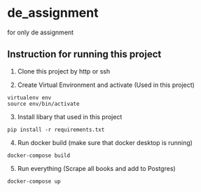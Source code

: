 # de_assignment
for only de assignment

## Instruction for running this project

1. Clone this project by http or ssh

2. Create Virtual Environment and activate
  (Used in this project)
  ```
  virtualenv env
  source env/bin/activate
  ```
3. Install libary that used in this project
  ```
  pip install -r requirements.txt
  ```
4. Run docker build (make sure that docker desktop is running)
  ```
  docker-compose build
  ```
5. Run everything (Scrape all books and add to Postgres)
  ```
  docker-compose up
  ```
